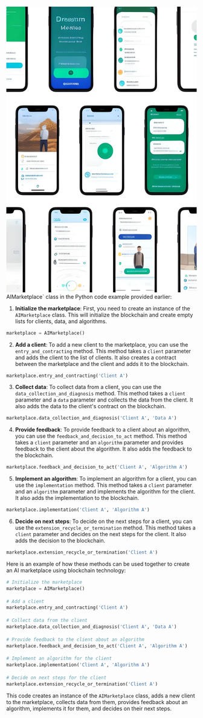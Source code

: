 ![Mockup](/White%20&%20Green%20Mobile%20Mockup%20Photo%20Collage%20Beauty%20Pinterest%20Pin.jpg)
AIMarketplace` class in the Python code example provided earlier:

1. **Initialize the marketplace**: First, you need to create an instance of the `AIMarketplace` class. This will initialize the blockchain and create empty lists for clients, data, and algorithms.

```python
marketplace = AIMarketplace()
```

2. **Add a client**: To add a new client to the marketplace, you can use the `entry_and_contracting` method. This method takes a `client` parameter and adds the client to the list of clients. It also creates a contract between the marketplace and the client and adds it to the blockchain.

```python
marketplace.entry_and_contracting('Client A')
```

3. **Collect data**: To collect data from a client, you can use the `data_collection_and_diagnosis` method. This method takes a `client` parameter and a `data` parameter and collects the data from the client. It also adds the data to the client's contract on the blockchain.

```python
marketplace.data_collection_and_diagnosis('Client A', 'Data A')
```

4. **Provide feedback**: To provide feedback to a client about an algorithm, you can use the `feedback_and_decision_to_act` method. This method takes a `client` parameter and an `algorithm` parameter and provides feedback to the client about the algorithm. It also adds the feedback to the blockchain.

```python
marketplace.feedback_and_decision_to_act('Client A', 'Algorithm A')
```

5. **Implement an algorithm**: To implement an algorithm for a client, you can use the `implementation` method. This method takes a `client` parameter and an `algorithm` parameter and implements the algorithm for the client. It also adds the implementation to the blockchain.

```python
marketplace.implementation('Client A', 'Algorithm A')
```

6. **Decide on next steps**: To decide on the next steps for a client, you can use the `extension_recycle_or_termination` method. This method takes a `client` parameter and decides on the next steps for the client. It also adds the decision to the blockchain.

```python
marketplace.extension_recycle_or_termination('Client A')
```

Here is an example of how these methods can be used together to create an AI marketplace using blockchain technology:

```python
# Initialize the marketplace
marketplace = AIMarketplace()

# Add a client
marketplace.entry_and_contracting('Client A')

# Collect data from the client
marketplace.data_collection_and_diagnosis('Client A', 'Data A')

# Provide feedback to the client about an algorithm
marketplace.feedback_and_decision_to_act('Client A', 'Algorithm A')

# Implement an algorithm for the client
marketplace.implementation('Client A', 'Algorithm A')

# Decide on next steps for the client
marketplace.extension_recycle_or_termination('Client A')
```

This code creates an instance of the `AIMarketplace` class, adds a new client to the marketplace, collects data from them, provides feedback about an algorithm, implements it for them, and decides on their next steps.
